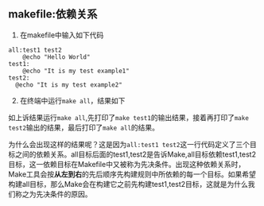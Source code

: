 ## makefile:依赖关系

1. 在makefile中输入如下代码

```
all:test1 test2
	@echo "Hello World"
test1:
	@echo "It is my test example1"
test2:
  @echo "It is my test example2"
```
2. 在终端中运行`make all`，结果如下

<!-- 执行命令截图 -->

如上诉结果运行`make all`,先打印了`make test1`的输出结果，接着再打印了`make test2`输出的结果，最后打印了`make all`的结果。

为什么会出现这样的结果呢？这是因为`all:test1 test2`这一行代码定义了三个目标之间的依赖关系。all目标后面的test1,test2是告诉Make,all目标依赖test1,test2目标，这一依赖目标在Makefile中又被称为先决条件。出现这种依赖关系时，Make工具会按**从左到右**的先后顺序先构建规则中所依赖的每一个目标。如果希望构建all目标，那么Make会在构建它之前先构建test1,test2目标，这就是为什么我们称之为先决条件的原因。

